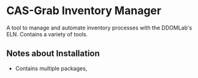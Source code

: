 # CAS-Grab Inventory Manager

A tool to manage and automate inventory processes with the DDOMLab's ELN. Contains a variety of tools.

## Notes about Installation
- Contains multiple packages, 